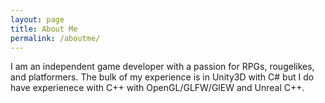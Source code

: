```yaml
---
layout: page
title: About Me
permalink: /aboutme/
---
```


I am an independent game developer with a passion for RPGs, rougelikes, and platformers.
The bulk of my experience is in Unity3D with C# but I do have experienece with C++ with OpenGL/GLFW/GlEW and Unreal C++.